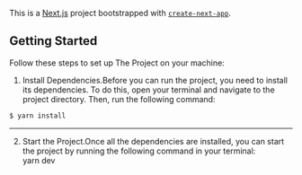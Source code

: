 This is a [Next.js](https://nextjs.org/) project bootstrapped with [`create-next-app`](https://github.com/vercel/next.js/tree/canary/packages/create-next-app).

## Getting Started

Follow these steps to set up The Project on your machine:

1. Install Dependencies.Before you can run the project, you need to install its dependencies. To do this, open your terminal and navigate to the project directory. Then, run the following command: <br />

```sh
$ yarn install
```

---

2. Start the Project.Once all the dependencies are installed, you can start the project by running the following command in your terminal: <br />
   yarn dev

